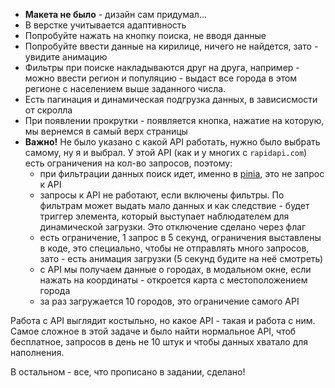 - **Макета не было** - дизайн сам придумал...
- В верстке учитывается адаптивность
- Попробуйте нажать на кнопку поиска, не вводя данные
- Попробуйте ввести данные на кирилице, ничего не найдется, зато - увидите анимацию
- Фильтры при поиске накладываются друг на друга, например - можно ввести регион и популяцию - выдаст все города в этом регионе с населением выше заданного числа.
- Есть пагинация и динамическая подгрузка данных, в зависисмости от скролла
- При появлении прокрутки - появляется кнопка, нажатие на которую, мы вернемся в самый верх страницы
- **Важно!** Не было указано с какой API работать, нужно было выбрать самому, ну я и выбрал. У этой API (как и у многих с `rapidapi.com`) есть ограничения на кол-во запросов, поэтому:
  - при фильтрации данных поиск идет, именно в <u>pinia</u>, это не запрос к API
  - запросы к API не работают, если включены фильтры. По фильтрам может выдать мало данных и как следствие - будет триггер элемента, который выступает наблюдателем для динамической загрузки. Это отключение сделано через флаг
  - есть ограничение, 1 запрос в 5 секунд, ограничения выставлены в коде, это специально, чтобы не отправлять много запросов, зато - есть анимация загрузки (5 секунд будите на неё смотреть)
  - с API мы получаем данные о городах, в модальном окне, если нажать на координаты - откроется карта с местоположением города
  - за раз загружается 10 городов, это ограничение самого API


Работа с API выглядит костыльно, но какое API - такая и работа с ним. Самое сложное в этой задаче и было найти нормальное API, чтоб бесплатное, запросов в день не 10 штук и чтобы данных хватало для наполнения. 

В остальном - все, что прописано в задании, сделано!